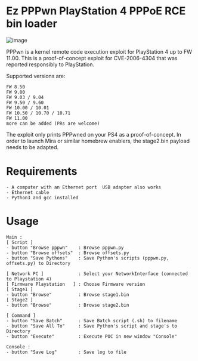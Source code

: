 # Ez PPPwn PlayStation 4 PPPoE RCE bin loader

![image](https://github.com/DjPopol/Ez-PPPwn/assets/168917709/b8b2979e-fb9a-48f4-b979-7dbc0dd22f66)

PPPwn is a kernel remote code execution exploit for PlayStation 4 up to FW 11.00. This is a proof-of-concept exploit for CVE-2006-4304 that was reported responsibly to PlayStation.

Supported versions are:

    FW 8.50
    FW 9.00
    FW 9.03 / 9.04
    FW 9.50 / 9.60
    FW 10.00 / 10.01
    FW 10.50 / 10.70 / 10.71
    FW 11.00
    more can be added (PRs are welcome)

The exploit only prints PPPwned on your PS4 as a proof-of-concept. In order to launch Mira or similar homebrew enablers, the stage2.bin payload needs to be adapted.
# Requirements

    - A computer with an Ethernet port  USB adapter also works
    - Ethernet cable
    - Python3 and gcc installed

# Usage
    Main :
    [ Script ]
    - button "Browse pppwn"    : Browse pppwn.py
    - button "Browse offsets"  : Browse offsets.py
    - button "Save Pythons"    : Save Python's scripts (pppwn.py, offsets.py) to Directory

    [ Network PC ]             : Select your NetworkInterface (connected to Playstation 4)
    [ Firmware Playstation   ] : Choose Firmware version
    [ Stage1 ]
    - button "Browse"          : Browse stage1.bin
    [ Stage2 ]
    - button "Browse"          : Browse stage2.bin

    [ Command ]
    - button "Save Batch"      : Save Batch script (.sh) to filename
    - button "Save All To"     : Save Python's script and stage's to Directory
    - button "Execute"         : Execute POC in new window "Console"

    Console :
    - button "Save Log"        : Save log to file
